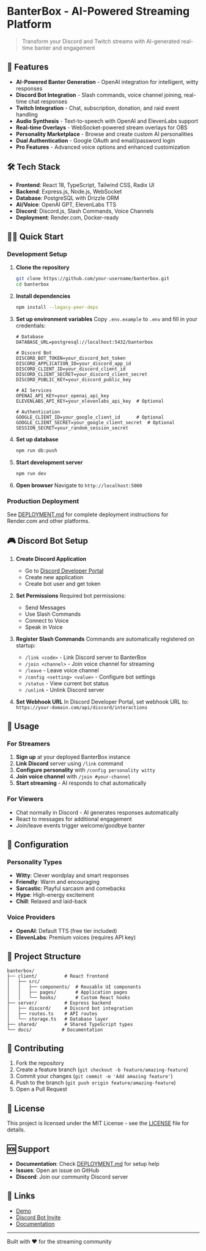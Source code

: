 # BanterBox - AI-Powered Streaming Platform

> Transform your Discord and Twitch streams with AI-generated real-time banter and engagement

## 🚀 Features

- **AI-Powered Banter Generation** - OpenAI integration for intelligent, witty responses
- **Discord Bot Integration** - Slash commands, voice channel joining, real-time chat responses
- **Twitch Integration** - Chat, subscription, donation, and raid event handling
- **Audio Synthesis** - Text-to-speech with OpenAI and ElevenLabs support
- **Real-time Overlays** - WebSocket-powered stream overlays for OBS
- **Personality Marketplace** - Browse and create custom AI personalities
- **Dual Authentication** - Google OAuth and email/password login
- **Pro Features** - Advanced voice options and enhanced customization

## 🛠️ Tech Stack

- **Frontend**: React 18, TypeScript, Tailwind CSS, Radix UI
- **Backend**: Express.js, Node.js, WebSocket
- **Database**: PostgreSQL with Drizzle ORM
- **AI/Voice**: OpenAI GPT, ElevenLabs TTS
- **Discord**: Discord.js, Slash Commands, Voice Channels
- **Deployment**: Render.com, Docker-ready

## 🏃‍♂️ Quick Start

### Development Setup

1. **Clone the repository**
   ```bash
   git clone https://github.com/your-username/banterbox.git
   cd banterbox
   ```

2. **Install dependencies**
   ```bash
   npm install --legacy-peer-deps
   ```

3. **Set up environment variables**
   Copy `.env.example` to `.env` and fill in your credentials:
   ```env
   # Database
   DATABASE_URL=postgresql://localhost:5432/banterbox
   
   # Discord Bot
   DISCORD_BOT_TOKEN=your_discord_bot_token
   DISCORD_APPLICATION_ID=your_discord_app_id
   DISCORD_CLIENT_ID=your_discord_client_id
   DISCORD_CLIENT_SECRET=your_discord_client_secret
   DISCORD_PUBLIC_KEY=your_discord_public_key
   
   # AI Services
   OPENAI_API_KEY=your_openai_api_key
   ELEVENLABS_API_KEY=your_elevenlabs_api_key  # Optional
   
   # Authentication
   GOOGLE_CLIENT_ID=your_google_client_id      # Optional
   GOOGLE_CLIENT_SECRET=your_google_client_secret  # Optional
   SESSION_SECRET=your_random_session_secret
   ```

4. **Set up database**
   ```bash
   npm run db:push
   ```

5. **Start development server**
   ```bash
   npm run dev
   ```

6. **Open browser**
   Navigate to `http://localhost:5000`

### Production Deployment

See [DEPLOYMENT.md](./DEPLOYMENT.md) for complete deployment instructions for Render.com and other platforms.

## 🎮 Discord Bot Setup

1. **Create Discord Application**
   - Go to [Discord Developer Portal](https://discord.com/developers/applications)
   - Create new application
   - Create bot user and get token

2. **Set Permissions**
   Required bot permissions:
   - Send Messages
   - Use Slash Commands
   - Connect to Voice
   - Speak in Voice

3. **Register Slash Commands**
   Commands are automatically registered on startup:
   - `/link <code>` - Link Discord server to BanterBox
   - `/join <channel>` - Join voice channel for streaming
   - `/leave` - Leave voice channel
   - `/config <setting> <value>` - Configure bot settings
   - `/status` - View current bot status
   - `/unlink` - Unlink Discord server

4. **Set Webhook URL**
   In Discord Developer Portal, set webhook URL to:
   `https://your-domain.com/api/discord/interactions`

## 🎯 Usage

### For Streamers

1. **Sign up** at your deployed BanterBox instance
2. **Link Discord** server using `/link` command
3. **Configure personality** with `/config personality witty`
4. **Join voice channel** with `/join #your-channel`
5. **Start streaming** - AI responds to chat automatically

### For Viewers

- Chat normally in Discord - AI generates responses automatically
- React to messages for additional engagement
- Join/leave events trigger welcome/goodbye banter

## 🔧 Configuration

### Personality Types
- **Witty**: Clever wordplay and smart responses
- **Friendly**: Warm and encouraging
- **Sarcastic**: Playful sarcasm and comebacks
- **Hype**: High-energy excitement
- **Chill**: Relaxed and laid-back

### Voice Providers
- **OpenAI**: Default TTS (free tier included)
- **ElevenLabs**: Premium voices (requires API key)

## 📁 Project Structure

```
banterbox/
├── client/          # React frontend
│   ├── src/
│   │   ├── components/  # Reusable UI components
│   │   ├── pages/       # Application pages
│   │   └── hooks/       # Custom React hooks
├── server/          # Express backend
│   ├── discord/     # Discord bot integration
│   ├── routes.ts    # API routes
│   └── storage.ts   # Database layer
├── shared/          # Shared TypeScript types
└── docs/           # Documentation
```

## 🤝 Contributing

1. Fork the repository
2. Create a feature branch (`git checkout -b feature/amazing-feature`)
3. Commit your changes (`git commit -m 'Add amazing feature'`)
4. Push to the branch (`git push origin feature/amazing-feature`)
5. Open a Pull Request

## 📄 License

This project is licensed under the MIT License - see the [LICENSE](LICENSE) file for details.

## 🆘 Support

- **Documentation**: Check [DEPLOYMENT.md](./DEPLOYMENT.md) for setup help
- **Issues**: Open an issue on GitHub
- **Discord**: Join our community Discord server

## 🔗 Links

- [Demo](https://banterbox-demo.onrender.com)
- [Discord Bot Invite](https://discord.com/oauth2/authorize?client_id=YOUR_CLIENT_ID&scope=bot%20applications.commands&permissions=3146752)
- [Documentation](./docs/)

---

Built with ❤️ for the streaming community